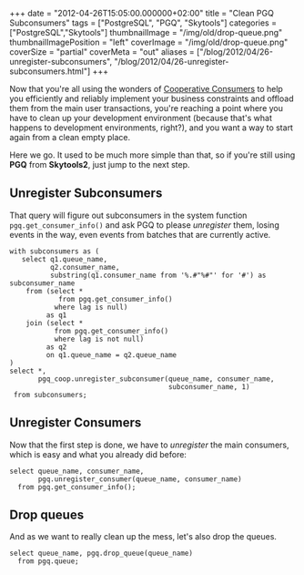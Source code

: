 +++
date = "2012-04-26T15:05:00.000000+02:00"
title = "Clean PGQ Subconsumers"
tags = ["PostgreSQL", "PGQ", "Skytools"]
categories = ["PostgreSQL","Skytools"]
thumbnailImage = "/img/old/drop-queue.png"
thumbnailImagePosition = "left"
coverImage = "/img/old/drop-queue.png"
coverSize = "partial"
coverMeta = "out"
aliases = ["/blog/2012/04/26-unregister-subconsumers",
           "/blog/2012/04/26-unregister-subconsumers.html"]
+++

Now that you're all using the wonders of 
[Cooperative Consumers](../03/12-PGQ-Cooperative-Consumers.html) to help you
efficiently and reliably implement your business constraints and offload
them from the main user transactions, you're reaching a point where you have
to clean up your development environment (because that's what happens to
development environments, right?), and you want a way to start again from a
clean empty place.


Here we go. It used to be much more simple than that, so if you're still
using 
**PGQ** from 
**Skytools2**, just jump to the next step.


## Unregister Subconsumers

That query will figure out subconsumers in the system function
`pgq.get_consumer_info()` and ask PGQ to please 
*unregister* them, losing events
in the way, even events from batches that are currently active.

~~~
with subconsumers as (
   select q1.queue_name,
          q2.consumer_name,
          substring(q1.consumer_name from '%.#"%#"' for '#') as subconsumer_name
    from (select *
            from pgq.get_consumer_info()
           where lag is null)
         as q1
    join (select *
           from pgq.get_consumer_info()
           where lag is not null)
         as q2
         on q1.queue_name = q2.queue_name
)
select *,
       pgq_coop.unregister_subconsumer(queue_name, consumer_name,
                                       subconsumer_name, 1)
 from subconsumers;
~~~



## Unregister Consumers

Now that the first step is done, we have to 
*unregister* the main consumers,
which is easy and what you already did before:

~~~
select queue_name, consumer_name,
       pgq.unregister_consumer(queue_name, consumer_name)
  from pgq.get_consumer_info();
~~~



## Drop queues

And as we want to really clean up the mess, let's also drop the queues.

~~~
select queue_name, pgq.drop_queue(queue_name)
  from pgq.queue;
~~~

